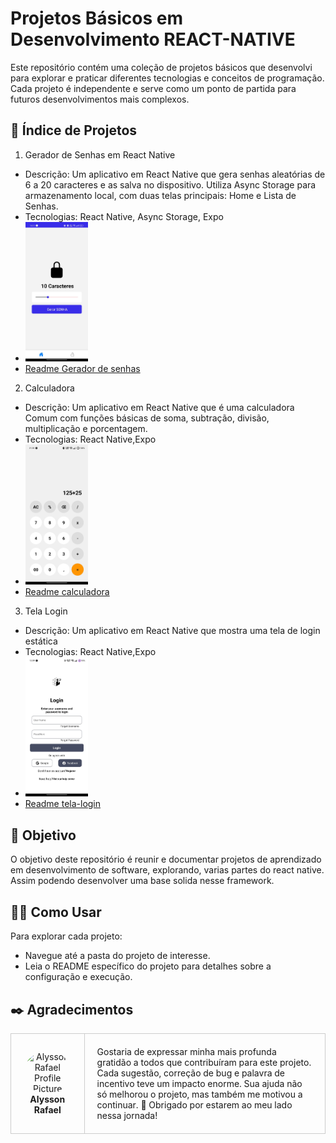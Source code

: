 # Projetos Básicos em Desenvolvimento REACT-NATIVE

Este repositório contém uma coleção de projetos básicos que desenvolvi para explorar e praticar diferentes tecnologias e conceitos de programação. Cada projeto é independente e serve como um ponto de partida para futuros desenvolvimentos mais complexos.

## 📃 Índice de Projetos

1. Gerador de Senhas em React Native

- Descrição: Um aplicativo em React Native que gera senhas aleatórias de 6 a 20 caracteres e as salva no dispositivo. Utiliza Async Storage para armazenamento local, com duas telas principais: Home e Lista de Senhas.
- Tecnologias: React Native, Async Storage, Expo
- <img src="./gerador-de-senhas/image/README/1730396091160.png" alt="home gerador de senhas" width="100">
- [Readme Gerador de senhas](./gerador-de-senhas/README.md "gerador de senhas")
2. Calculadora

- Descrição: Um aplicativo em React Native que é uma calculadora Comum com funções básicas de soma, subtração, divisão, multiplicação e porcentagem.
- Tecnologias: React Native,Expo
- <img src="./calculadora/assets//Readme/calculadora.jpg" alt="calculadora" width="100">
- [Readme calculadora](./calculadora/README.md "Calculadora")
3. Tela Login

- Descrição: Um aplicativo em React Native que mostra uma tela de login estática
- Tecnologias: React Native,Expo
- <img src="./tela-login/assets/Readme/tela-login.jpg" alt="tela-login" width="100">
- [Readme tela-login](./tela-login/README.md "Tela login")

## 🚀 Objetivo

O objetivo deste repositório é reunir e documentar projetos de aprendizado em desenvolvimento de software, explorando, varias partes do react native. Assim podendo desenvolver uma base solida nesse framework.

## 🤷‍♂️ Como Usar

Para explorar cada projeto:

- Navegue até a pasta do projeto de interesse.
- Leia o README específico do projeto para detalhes sobre a configuração e execução.

<h2 id="colab">✒️ Agradecimentos</h2>

<table style="border-collapse: collapse; width: 100%;">
  <tr>
    <td style="padding: 20px; border: 1px solid #ccc; text-align: center;">
      <a href="https://github.com/alyssonrafael" style="text-decoration: none;">
        <img src="https://avatars.githubusercontent.com/u/128101121?s=400&u=133d3afb5a5d6ef6411bc63742e3202995d3cfad&v=4" width="100px" style="border-radius: 50%;" alt="Alysson Rafael Profile Picture"/><br>
        <b>Alysson Rafael</b>
      </a>
    </td>
    <td style="padding: 20px; border: 1px solid #ccc;">
Gostaria de expressar minha mais profunda gratidão a todos que contribuíram para este projeto. Cada sugestão, correção de bug e palavra de incentivo teve um impacto enorme. Sua ajuda não só melhorou o projeto, mas também me motivou a continuar. 🚀 Obrigado por estarem ao meu lado nessa jornada!
    </td>
  </tr>
</table>
